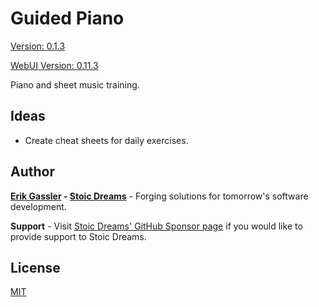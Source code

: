 # Guided Piano

[Version: 0.1.3](https://github.com/StoicDreams/GuidedPiano)

[WebUI Version: 0.11.3](https://github.com/StoicDreams/WebUI)

Piano and sheet music training.

## Ideas

* Create cheat sheets for daily exercises.

## Author

**[Erik Gassler](https://www.erikgassler.com) - [Stoic Dreams](https://www.stoicdreams.com)** - Forging solutions for tomorrow's software development.

**Support** - Visit [Stoic Dreams' GitHub Sponsor page](https://github.com/sponsors/StoicDreams) if you would like to provide support to Stoic Dreams.

## License

[MIT](LICENSE)
